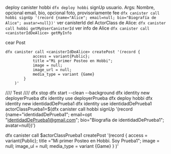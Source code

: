 deploy canister hobbi
```dfx deploy hobbi```
signUp usuario. Args: Nombre, opcional email, bio, opcional foto, provisoriamente fee
```dfx canister call hobbi signUp '(record {name="Alice"; email=null; bio="Biografía de Alice"; avatar=null})'```
ver canisterId del ActorClass de Alice:
```dfx canister call hobbi getMyUserCanisterId```
ver info de Alice
```dfx canister call <canisterIdDeAlice> getMyInfo```

cear Post
```
dfx canister call <canisterIdDeAlice> createPost '(record {
            access = variant{Public};
            title ="Mi primer Posteo en Hobbi";
            image = null;
            image_url = null;
            media_type = variant {Game}
        }
    )'

```



//// Test ////
dfx stop
dfx start --clean --background
dfx identity new deployerPrueba
dfx identity use deployerPrueba
dfx deploy hobbi
dfx identity new identidadDePrueba1
dfx identity use identidadDePrueba1
actorClassPrueba1=$(dfx canister call hobbi signUp '(record {name="identidadDePrueba1"; email=opt "identidadDePrueba1@gmail.com"; bio="Biografía de identidadDePrueba1"; avatar=null})')

dfx canister call $actorClassPrueba1 createPost '(record {
        access = variant{Public};
        title ="Mi primer Posteo en Hobbi. Soy Prueba1";
        image = null;
        image_ul = null;
        media_type = variant {Game}
    }
)'


